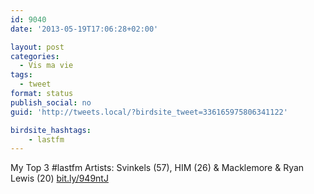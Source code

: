 ```yaml
---
id: 9040
date: '2013-05-19T17:06:28+02:00'

layout: post
categories:
  - Vis ma vie
tags:
  - tweet
format: status
publish_social: no
guid: 'http://tweets.local/?birdsite_tweet=336165975806341122'

birdsite_hashtags:
    - lastfm
---
```


My Top 3 #lastfm Artists: Svinkels (57), HIM (26) &amp; Macklemore &amp; Ryan Lewis (20) [bit.ly/949ntJ](http://bit.ly/949ntJ)